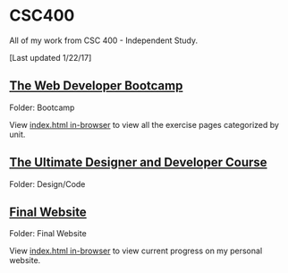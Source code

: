 # CSC400
All of my work from CSC 400 - Independent Study.

[Last updated 1/22/17]

## [The Web Developer Bootcamp](https://www.udemy.com/the-web-developer-bootcamp/learn/v4/overview)
Folder: Bootcamp

View [index.html in-browser](http://htmlpreview.github.io/?https://github.com/dnewberr/CSC400/blob/master/Bootcamp/index.html) to view all the exercise pages categorized by unit.

## [The Ultimate Designer and Developer Course](https://www.udemy.com/web-developer-course/learn/v4/content)
Folder: Design/Code

## [Final Website](https://htmlpreview.github.io/?https://github.com/dnewberr/CSC400/blob/master/Final%20Website/index.html)
Folder: Final Website

View [index.html in-browser](https://htmlpreview.github.io/?https://github.com/dnewberr/CSC400/blob/master/Final%20Website/index.html) to view current progress on my personal website.
